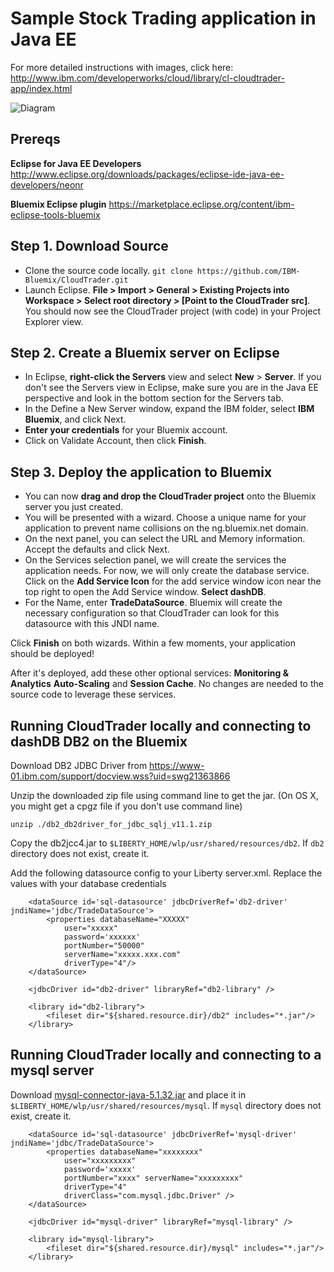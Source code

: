 # Sample Stock Trading application in Java EE

For more detailed instructions with images, click here: http://www.ibm.com/developerworks/cloud/library/cl-cloudtrader-app/index.html

![Diagram](https://raw.githubusercontent.com/IBM-Bluemix/JavaCloudTrader/master/diagram.png)

## Prereqs
**Eclipse for Java EE Developers** http://www.eclipse.org/downloads/packages/eclipse-ide-java-ee-developers/neonr

**Bluemix Eclipse plugin**
https://marketplace.eclipse.org/content/ibm-eclipse-tools-bluemix

## Step 1. Download Source

- Clone the source code locally.
    `git clone https://github.com/IBM-Bluemix/CloudTrader.git`
- Launch Eclipse. **File > Import > General > Existing Projects into Workspace > Select root directory > [Point to the CloudTrader src]**.
You should now see the CloudTrader project (with code) in your Project Explorer view.

## Step 2. Create a Bluemix server on Eclipse

- In Eclipse, **right-click the Servers** view and select **New** > **Server**. If you don't see the Servers view in Eclipse, make sure you are in the Java EE perspective and look in the bottom section for the Servers tab.
- In the Define a New Server window, expand the IBM folder, select **IBM Bluemix**, and click Next.
- **Enter your credentials** for your Bluemix account.
- Click on Validate Account, then click **Finish**.

## Step 3. Deploy the application to Bluemix

- You can now **drag and drop the CloudTrader project** onto the Bluemix server you just created.
- You will be presented with a wizard. Choose a unique name for your application to prevent name collisions on the ng.bluemix.net domain.
- On the next panel, you can select the URL and Memory information. Accept the defaults and click Next.
- On the Services selection panel, we will create the services the application needs. For now, we will only create the database service. Click on the **Add Service Icon** for the add service window icon near the top right to open the Add Service window. **Select dashDB**.
- For the Name, enter **TradeDataSource**. Bluemix will create the necessary configuration so that CloudTrader can look for this datasource with this JNDI name. 

Click **Finish** on both wizards. Within a few moments, your application should be deployed!

After it's deployed, add these other optional services: **Monitoring & Analytics** **Auto-Scaling** and **Session Cache**. No changes are needed to the source code to leverage these services.

## Running CloudTrader locally and connecting to dashDB DB2 on the Bluemix

Download DB2 JDBC Driver from https://www-01.ibm.com/support/docview.wss?uid=swg21363866

Unzip the downloaded zip file using command line to get the jar. (On OS X, you might get a cpgz file if you don't use command line)
```
unzip ./db2_db2driver_for_jdbc_sqlj_v11.1.zip
```
Copy the db2jcc4.jar to `$LIBERTY_HOME/wlp/usr/shared/resources/db2`. If `db2` directory does not exist, create it.

Add the following datasource config to your Liberty server.xml.  Replace the values with your database credentials
```
    <dataSource id='sql-datasource' jdbcDriverRef='db2-driver' jndiName='jdbc/TradeDataSource'> 
        <properties databaseName="XXXXX" 
            user="xxxxx" 
            password='xxxxxx'
            portNumber="50000"
            serverName="xxxxx.xxx.com" 
            driverType="4"/> 
    </dataSource>
    
    <jdbcDriver id="db2-driver" libraryRef="db2-library" />

    <library id="db2-library">
        <fileset dir="${shared.resource.dir}/db2" includes="*.jar"/>
    </library>
```
    
## Running CloudTrader locally and connecting to a mysql server

Download [mysql-connector-java-5.1.32.jar](https://mvnrepository.com/artifact/mysql/mysql-connector-java/5.1.32) 
and place it in `$LIBERTY_HOME/wlp/usr/shared/resources/mysql`. If `mysql` directory does not exist, create it.

```
    <dataSource id='sql-datasource' jdbcDriverRef='mysql-driver' jndiName='jdbc/TradeDataSource'> 
        <properties databaseName="xxxxxxxx" 
            user="xxxxxxxxx" 
            password='xxxxx'
            portNumber="xxxx" serverName="xxxxxxxxx" 
            driverType="4"
            driverClass="com.mysql.jdbc.Driver" /> 
    </dataSource>

    <jdbcDriver id="mysql-driver" libraryRef="mysql-library" />

    <library id="mysql-library">
        <fileset dir="${shared.resource.dir}/mysql" includes="*.jar"/>
    </library>
```
